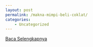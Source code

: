 ```yaml
---
layout: post
permalink: /makna-mimpi-beli-coklat/
categories:
    - Uncategorized
---
```


[Baca Selengkapnya](/01)